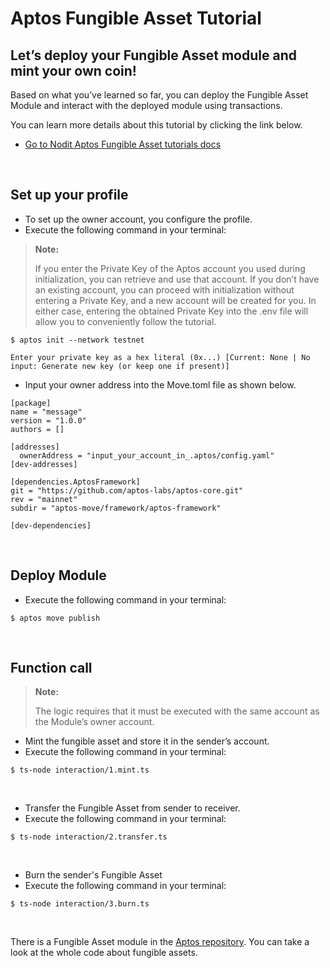 # Aptos Fungible Asset Tutorial

## Let’s deploy your Fungible Asset module and mint your own coin!

Based on what you’ve learned so far, you can deploy the Fungible Asset Module and interact with the deployed module using transactions.

You can learn more details about this tutorial by clicking the link below.

- [Go to Nodit Aptos Fungible Asset tutorials docs](https://developer.nodit.io/docs/fungible-asset)

<br>

## Set up your profile

- To set up the owner account, you configure the profile.
- Execute the following command in your terminal:

> **Note:**
>
> If you enter the Private Key of the Aptos account you used during initialization, you can retrieve and use that account. If you don’t have an existing account, you can proceed with initialization without entering a Private Key, and a new account will be created for you. In either case, entering the obtained Private Key into the .env file will allow you to conveniently follow the tutorial.

```
$ aptos init --network testnet
```

```
Enter your private key as a hex literal (0x...) [Current: None | No input: Generate new key (or keep one if present)]
```

- Input your owner address into the Move.toml file as shown below.

```
[package]
name = "message"
version = "1.0.0"
authors = []

[addresses]
  ownerAddress = "input_your_account_in_.aptos/config.yaml"
[dev-addresses]

[dependencies.AptosFramework]
git = "https://github.com/aptos-labs/aptos-core.git"
rev = "mainnet"
subdir = "aptos-move/framework/aptos-framework"

[dev-dependencies]

```

<br>

## Deploy Module

- Execute the following command in your terminal:

```
$ aptos move publish
```

<br>

## Function call

> **Note:**
>
> The logic requires that it must be executed with the same account as the Module’s owner account.

- Mint the fungible asset and store it in the sender’s account.
- Execute the following command in your terminal:

```
$ ts-node interaction/1.mint.ts
```

<br>

- Transfer the Fungible Asset from sender to receiver.
- Execute the following command in your terminal:

```
$ ts-node interaction/2.transfer.ts
```

<br>

- Burn the sender's Fungible Asset
- Execute the following command in your terminal:

```
$ ts-node interaction/3.burn.ts
```

<br>

There is a Fungible Asset module in the [Aptos repository](https://github.com/aptos-labs/aptos-core/blob/main/aptos-move/move-examples/fungible_asset/fa_coin/sources/FACoin.move). You can take a look at the whole code about fungible assets.
